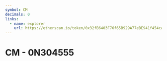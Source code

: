 ```yaml
---
symbol: CM
decimals: 0
links:
  - name: explorer
    url: https://etherscan.io/token/0x32fB6403F76f65B929A77eBE941f454ca814f64c
---
```


# CM - 0N304555
